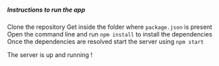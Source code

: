 ##### Instructions to run the app

Clone the repository
Get inside the folder where `package.json` is present
Open the command line and run `npm install` to install the dependencies
Once the dependencies are resolved start the server using `npm start`

The server is up and running !
